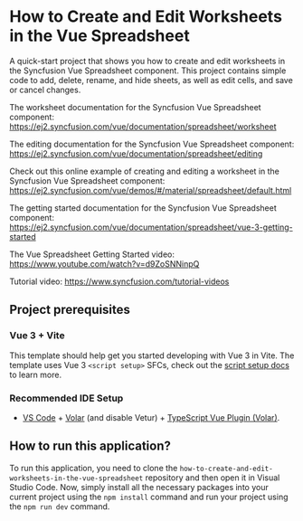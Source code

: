 # How to Create and Edit Worksheets in the Vue Spreadsheet

A quick-start project that shows you how to create and edit worksheets in the Syncfusion Vue Spreadsheet component. This project contains simple code to add, delete, rename, and hide sheets, as well as edit cells, and save or cancel changes.

The worksheet documentation for the Syncfusion Vue Spreadsheet component: 
https://ej2.syncfusion.com/vue/documentation/spreadsheet/worksheet 

The editing documentation for the Syncfusion Vue Spreadsheet component: 
https://ej2.syncfusion.com/vue/documentation/spreadsheet/editing

Check out this online example of creating and editing a worksheet in the Syncfusion Vue Spreadsheet component:
https://ej2.syncfusion.com/vue/demos/#/material/spreadsheet/default.html 

The getting started documentation for the Syncfusion Vue Spreadsheet component: 
https://ej2.syncfusion.com/vue/documentation/spreadsheet/vue-3-getting-started

The Vue Spreadsheet Getting Started video:
https://www.youtube.com/watch?v=d9ZoSNNinpQ

Tutorial video: https://www.syncfusion.com/tutorial-videos  

## Project prerequisites

### Vue 3 + Vite

This template should help get you started developing with Vue 3 in Vite. The template uses Vue 3 `<script setup>` SFCs, check out the [script setup docs](https://v3.vuejs.org/api/sfc-script-setup.html#sfc-script-setup) to learn more.

### Recommended IDE Setup

- [VS Code](https://code.visualstudio.com/) + [Volar](https://marketplace.visualstudio.com/items?itemName=Vue.volar) (and disable Vetur) + [TypeScript Vue Plugin (Volar)](https://marketplace.visualstudio.com/items?itemName=Vue.vscode-typescript-vue-plugin).


## How to run this application?

To run this application, you need to clone the `how-to-create-and-edit-worksheets-in-the-vue-spreadsheet` repository and then open it in Visual Studio Code. Now, simply install all the necessary packages into your current project using the `npm install` command and run your project using the `npm run dev` command.

